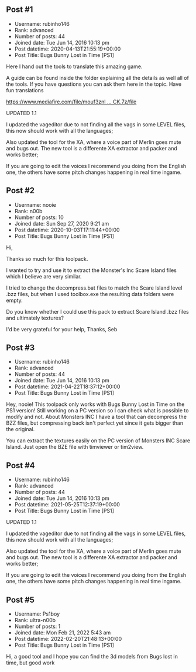 ## Post #1
- Username: rubinho146
- Rank: advanced
- Number of posts: 44
- Joined date: Tue Jun 14, 2016 10:13 pm
- Post datetime: 2020-04-13T21:55:19+00:00
- Post Title: Bugs Bunny Lost in Time [PS1]

Here I hand out the tools to translate this amazing game.

A guide can be found inside the folder explaining all the details as well all of the tools.
If you have questions you can ask them here in the topic.
Have fun translations


[https://www.mediafire.com/file/mouf3znl ... CK.7z/file](https://www.mediafire.com/file/mouf3znlhxs27eh/Bugs_Bunny_Lost_in_Time_TOOLPACK.7z/file)

UPDATED 1.1

I updated the vageditor due to not finding all the vags in some LEVEL files, this now should work with all the languages;

Also updated the tool for the XA, where a voice part of Merlin goes mute and bugs out. The new tool is a differente XA extractor and packer and works better;

If you are going to edit the voices I recommend you doing from the English one, the others have some pitch changes happening in real time ingame.
## Post #2
- Username: nooie
- Rank: n00b
- Number of posts: 10
- Joined date: Sun Sep 27, 2020 9:21 am
- Post datetime: 2020-10-03T17:11:44+00:00
- Post Title: Bugs Bunny Lost in Time [PS1]

Hi,

Thanks so much for this toolpack.

I wanted to try and use it to extract the Monster's Inc Scare Island files which I believe are very similar.

I tried to change the decompress.bat files to match the Scare Island level .bzz files, but when I used toolbox.exe the resulting data folders were empty.

Do you know whether I could use this pack to extract Scare Island .bzz files and ultimately textures?

I'd be very grateful for your help,
Thanks,
Seb
## Post #3
- Username: rubinho146
- Rank: advanced
- Number of posts: 44
- Joined date: Tue Jun 14, 2016 10:13 pm
- Post datetime: 2021-04-22T18:37:12+00:00
- Post Title: Bugs Bunny Lost in Time [PS1]

Hey, nooie!
This toolpack only works with Bugs Bunny Lost in Time on the PS1 version!
Still working on a PC version so I can check what is possible to modify and not.
About Monsters INC I have a tool that can decompress the BZZ files, but compressing back isn't perfect yet since it gets bigger than the original.

You can extract the textures easily on the PC version of Monsters INC Scare Island. Just open the BZE file with timviewer or tim2view.
## Post #4
- Username: rubinho146
- Rank: advanced
- Number of posts: 44
- Joined date: Tue Jun 14, 2016 10:13 pm
- Post datetime: 2021-05-25T12:37:19+00:00
- Post Title: Bugs Bunny Lost in Time [PS1]

UPDATED 1.1

I updated the vageditor due to not finding all the vags in some LEVEL files, this now should work with all the languages;

Also updated the tool for the XA, where a voice part of Merlin goes mute and bugs out. The new tool is a differente XA extractor and packer and works better;

If you are going to edit the voices I recommend you doing from the English one, the others have some pitch changes happening in real time ingame.
## Post #5
- Username: Ps1boy
- Rank: ultra-n00b
- Number of posts: 1
- Joined date: Mon Feb 21, 2022 5:43 am
- Post datetime: 2022-02-20T21:48:13+00:00
- Post Title: Bugs Bunny Lost in Time [PS1]

Hi, a good tool and I hope you can find the 3d models from Bugs lost in time, but good work
